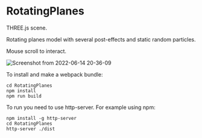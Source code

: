 # RotatingPlanes

THREE.js scene. 

Rotating planes model with several post-effects and static random particles. 

Mouse scroll to interact.

![Screenshot from 2022-06-14 20-36-09](https://user-images.githubusercontent.com/25286058/173618219-96a591d2-cd0f-4bc8-aa0c-b83669266a2a.png)

To install and make a webpack bundle:

```
cd RotatingPlanes
npm install
npm run build

```



To run you need to use http-server. For example using npm:

```
npm install -g http-server
cd RotatingPlanes
http-server ./dist
```
